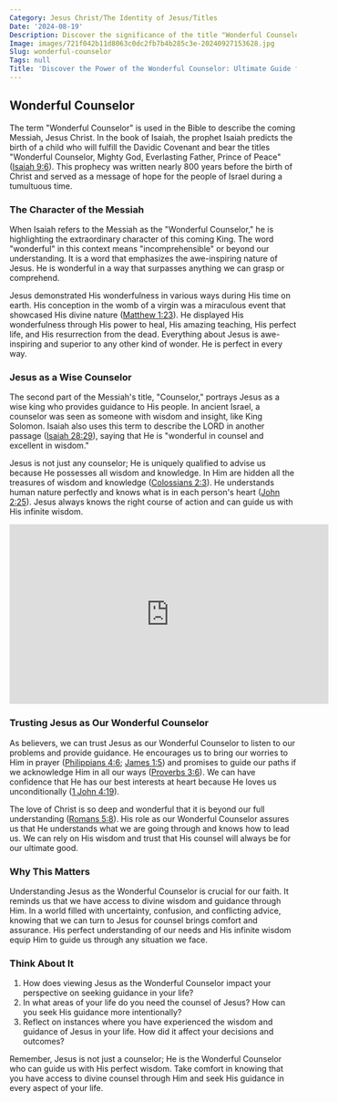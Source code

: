 ```yaml
---
Category: Jesus Christ/The Identity of Jesus/Titles
Date: '2024-08-19'
Description: Discover the significance of the title "Wonderful Counselor" and explore its meaning in relation to guidance and wisdom. Uncover the qualities that make this counselor truly exceptional.
Image: images/721f042b11d8063c0dc2fb7b4b285c3e-20240927153628.jpg
Slug: wonderful-counselor
Tags: null
Title: 'Discover the Power of the Wonderful Counselor: Ultimate Guide for Christian Wisdom'
---
```


## Wonderful Counselor

The term "Wonderful Counselor" is used in the Bible to describe the coming Messiah, Jesus Christ. In the book of Isaiah, the prophet Isaiah predicts the birth of a child who will fulfill the Davidic Covenant and bear the titles "Wonderful Counselor, Mighty God, Everlasting Father, Prince of Peace" ([Isaiah 9:6](https://www.bibleref.com/Isaiah/9/Isaiah-9-6.html)). This prophecy was written nearly 800 years before the birth of Christ and served as a message of hope for the people of Israel during a tumultuous time.

### The Character of the Messiah

When Isaiah refers to the Messiah as the "Wonderful Counselor," he is highlighting the extraordinary character of this coming King. The word "wonderful" in this context means "incomprehensible" or beyond our understanding. It is a word that emphasizes the awe-inspiring nature of Jesus. He is wonderful in a way that surpasses anything we can grasp or comprehend.

Jesus demonstrated His wonderfulness in various ways during His time on earth. His conception in the womb of a virgin was a miraculous event that showcased His divine nature ([Matthew 1:23](https://www.bibleref.com/Matthew/1/Matthew-1-23.html)). He displayed His wonderfulness through His power to heal, His amazing teaching, His perfect life, and His resurrection from the dead. Everything about Jesus is awe-inspiring and superior to any other kind of wonder. He is perfect in every way.

### Jesus as a Wise Counselor

The second part of the Messiah's title, "Counselor," portrays Jesus as a wise king who provides guidance to His people. In ancient Israel, a counselor was seen as someone with wisdom and insight, like King Solomon. Isaiah also uses this term to describe the LORD in another passage ([Isaiah 28:29](https://www.bibleref.com/Isaiah/28/Isaiah-28-29.html)), saying that He is "wonderful in counsel and excellent in wisdom."

Jesus is not just any counselor; He is uniquely qualified to advise us because He possesses all wisdom and knowledge. In Him are hidden all the treasures of wisdom and knowledge ([Colossians 2:3](https://www.bibleref.com/Colossians/2/Colossians-2-3.html)). He understands human nature perfectly and knows what is in each person's heart ([John 2:25](https://www.bibleref.com/John/2/John-2-25.html)). Jesus always knows the right course of action and can guide us with His infinite wisdom.


<iframe width="560" height="315" src="https://www.youtube.com/embed/j6Mw5OPCRTQ" frameborder="0" allow="autoplay; encrypted-media" allowfullscreen></iframe>


### Trusting Jesus as Our Wonderful Counselor

As believers, we can trust Jesus as our Wonderful Counselor to listen to our problems and provide guidance. He encourages us to bring our worries to Him in prayer ([Philippians 4:6](https://www.bibleref.com/Philippians/4/Philippians-4-6.html); [James 1:5](https://www.bibleref.com/James/1/James-1-5.html)) and promises to guide our paths if we acknowledge Him in all our ways ([Proverbs 3:6](https://www.bibleref.com/Proverbs/3/Proverbs-3-6.html)). We can have confidence that He has our best interests at heart because He loves us unconditionally ([1 John 4:19](https://www.bibleref.com/1-John/4/1-John-4-19.html)).

The love of Christ is so deep and wonderful that it is beyond our full understanding ([Romans 5:8](https://www.bibleref.com/Romans/5/Romans-5-8.html)). His role as our Wonderful Counselor assures us that He understands what we are going through and knows how to lead us. We can rely on His wisdom and trust that His counsel will always be for our ultimate good.

### Why This Matters

Understanding Jesus as the Wonderful Counselor is crucial for our faith. It reminds us that we have access to divine wisdom and guidance through Him. In a world filled with uncertainty, confusion, and conflicting advice, knowing that we can turn to Jesus for counsel brings comfort and assurance. His perfect understanding of our needs and His infinite wisdom equip Him to guide us through any situation we face.

### Think About It

1. How does viewing Jesus as the Wonderful Counselor impact your perspective on seeking guidance in your life?
2. In what areas of your life do you need the counsel of Jesus? How can you seek His guidance more intentionally?
3. Reflect on instances where you have experienced the wisdom and guidance of Jesus in your life. How did it affect your decisions and outcomes?

Remember, Jesus is not just a counselor; He is the Wonderful Counselor who can guide us with His perfect wisdom. Take comfort in knowing that you have access to divine counsel through Him and seek His guidance in every aspect of your life.